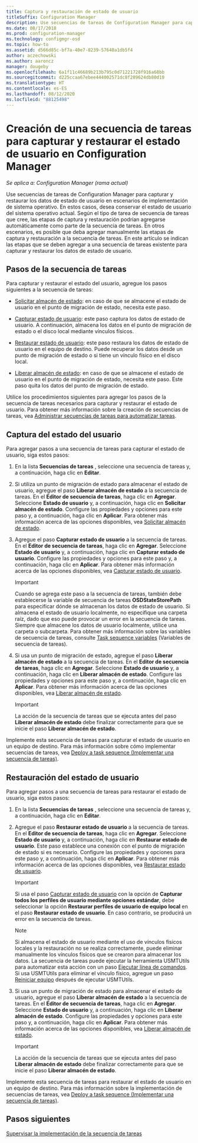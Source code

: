 ```yaml
---
title: Captura y restauración de estado de usuario
titleSuffix: Configuration Manager
description: Use secuencias de tareas de Configuration Manager para capturar y restaurar los datos de estado de usuario en escenarios de implementación de sistema operativo.
ms.date: 08/17/2018
ms.prod: configuration-manager
ms.technology: configmgr-osd
ms.topic: how-to
ms.assetid: d566d85c-bf7a-40e7-8239-57640a1db5f4
author: aczechowski
ms.author: aaroncz
manager: dougeby
ms.openlocfilehash: 6a1f11c46689b213b795c0d71221728f916a68bb
ms.sourcegitcommit: d225ccaa67ebee444002571dc8f289624db80d10
ms.translationtype: HT
ms.contentlocale: es-ES
ms.lasthandoff: 08/12/2020
ms.locfileid: "88125498"
---
```

# <a name="create-a-task-sequence-to-capture-and-restore-user-state-in-configuration-manager"></a>Creación de una secuencia de tareas para capturar y restaurar el estado de usuario en Configuration Manager

 *Se aplica a: Configuration Manager (rama actual)*

 Use secuencias de tareas de Configuration Manager para capturar y restaurar los datos de estado de usuario en escenarios de implementación de sistema operativo. En estos casos, desea conservar el estado de usuario del sistema operativo actual. Según el tipo de tarea de secuencia de tareas que cree, las etapas de captura y restauración podrían agregarse automáticamente como parte de la secuencia de tareas. En otros escenarios, es posible que deba agregar manualmente las etapas de captura y restauración a la secuencia de tareas. En este artículo se indican las etapas que se deben agregar a una secuencia de tareas existente para capturar y restaurar los datos de estado de usuario.  



## <a name="task-sequence-steps"></a>Pasos de la secuencia de tareas  

Para capturar y restaurar el estado del usuario, agregue los pasos siguientes a la secuencia de tareas:  

- [Solicitar almacén de estado](../understand/task-sequence-steps.md#BKMK_RequestStateStore): en caso de que se almacene el estado de usuario en el punto de migración de estado, necesita este paso.  

- [Capturar estado de usuario](../understand/task-sequence-steps.md#BKMK_CaptureUserState): este paso captura los datos de estado de usuario. A continuación, almacena los datos en el punto de migración de estado o el disco local mediante vínculos físicos.  

- [Restaurar estado de usuario](../understand/task-sequence-steps.md#BKMK_RestoreUserState): este paso restaura los datos de estado de usuario en el equipo de destino. Puede recuperar los datos desde un punto de migración de estado o si tiene un vínculo físico en el disco local.  

- [Liberar almacén de estado](../understand/task-sequence-steps.md#BKMK_ReleaseStateStore): en caso de que se almacene el estado de usuario en el punto de migración de estado, necesita este paso. Este paso quita los datos del punto de migración de estado.  


 Utilice los procedimientos siguientes para agregar los pasos de la secuencia de tareas necesarios para capturar y restaurar el estado de usuario. Para obtener más información sobre la creación de secuencias de tareas, vea [Administrar secuencias de tareas para automatizar tareas](manage-task-sequences-to-automate-tasks.md).  



## <a name="capture-the-user-state"></a>Captura del estado del usuario  

 Para agregar pasos a una secuencia de tareas para capturar el estado de usuario, siga estos pasos:

1.  En la lista **Secuencias de tareas** , seleccione una secuencia de tareas y, a continuación, haga clic en **Editar**.  

2.  Si utiliza un punto de migración de estado para almacenar el estado de usuario, agregue el paso **Liberar almacén de estado** a la secuencia de tareas. En el **Editor de secuencia de tareas**, haga clic en **Agregar**. Seleccione **Estado de usuario** y, a continuación, haga clic en **Solicitar almacén de estado**. Configure las propiedades y opciones para este paso y, a continuación, haga clic en **Aplicar**. Para obtener más información acerca de las opciones disponibles, vea [Solicitar almacén de estado](../understand/task-sequence-steps.md#BKMK_RequestStateStore).  

3.  Agregue el paso **Capturar estado de usuario** a la secuencia de tareas. En el **Editor de secuencia de tareas**, haga clic en **Agregar**. Seleccione **Estado de usuario** y, a continuación, haga clic en **Capturar estado de usuario**. Configure las propiedades y opciones para este paso y, a continuación, haga clic en **Aplicar**. Para obtener más información acerca de las opciones disponibles, vea [Capturar estado de usuario](../understand/task-sequence-steps.md#BKMK_CaptureUserState).  

    > [!IMPORTANT]  
    >  Cuando se agrega este paso a la secuencia de tareas, también debe establecerse la variable de secuencia de tareas **OSDStateStorePath** para especificar dónde se almacenan los datos de estado de usuario. Si almacena el estado de usuario localmente, no especifique una carpeta raíz, dado que eso puede provocar un error en la secuencia de tareas. Siempre que almacene los datos de usuario localmente, utilice una carpeta o subcarpeta. Para obtener más información sobre las variables de secuencia de tareas, consulte [Task sequence variables](../understand/task-sequence-variables.md#OSDStateStorePath) (Variables de secuencia de tareas).  

4.  Si usa un punto de migración de estado, agregue el paso **Liberar almacén de estado** a la secuencia de tareas. En el **Editor de secuencia de tareas**, haga clic en **Agregar**. Seleccione **Estado de usuario** y, a continuación, haga clic en **Liberar almacén de estado**. Configure las propiedades y opciones para este paso y, a continuación, haga clic en **Aplicar**. Para obtener más información acerca de las opciones disponibles, vea [Liberar almacén de estado](../understand/task-sequence-steps.md#BKMK_ReleaseStateStore).  

    > [!IMPORTANT]  
    >  La acción de la secuencia de tareas que se ejecuta antes del paso **Liberar almacén de estado** debe finalizar correctamente para que se inicie el paso **Liberar almacén de estado**.  


 Implemente esta secuencia de tareas para capturar el estado de usuario en un equipo de destino. Para más información sobre cómo implementar secuencias de tareas, vea [Deploy a task sequence (Implementar una secuencia de tareas)](deploy-a-task-sequence.md).  



## <a name="restore-the-user-state"></a>Restauración del estado de usuario  

 Para agregar pasos a una secuencia de tareas para restaurar el estado de usuario, siga estos pasos:

1. En la lista **Secuencias de tareas** , seleccione una secuencia de tareas y, a continuación, haga clic en **Editar**.  

2. Agregue el paso **Restaurar estado de usuario** a la secuencia de tareas. En el **Editor de secuencia de tareas**, haga clic en **Agregar**. Seleccione **Estado de usuario** y, a continuación, haga clic en **Restaurar estado de usuario**. Este paso establece una conexión con el punto de migración de estado si es necesario. Configure las propiedades y opciones para este paso y, a continuación, haga clic en **Aplicar**. Para obtener más información acerca de las opciones disponibles, vea [Restaurar estado de usuario](../understand/task-sequence-steps.md#BKMK_RestoreUserState).  

   > [!Important]  
   >  Si usa el paso [Capturar estado de usuario](../understand/task-sequence-steps.md#BKMK_CaptureUserState) con la opción de **Capturar todos los perfiles de usuario mediante opciones estándar**, debe seleccionar la opción **Restaurar perfiles de usuario de equipo local** en el paso **Restaurar estado de usuario**. En caso contrario, se producirá un error en la secuencia de tareas.  

   > [!Note]  
   > Si almacena el estado de usuario mediante el uso de vínculos físicos locales y la restauración no se realiza correctamente, puede eliminar manualmente los vínculos físicos que se crearon para almacenar los datos. La secuencia de tareas puede ejecutar la herramienta USMTUtils para automatizar esta acción con un paso [Ejecutar línea de comandos](../understand/task-sequence-steps.md#BKMK_RunCommandLine). Si usa USMTUtils para eliminar el vínculo físico, agregue un paso [Reiniciar equipo](../understand/task-sequence-steps.md#BKMK_RestartComputer) después de ejecutar USMTUtils.  

3. Si usa un punto de migración de estado para almacenar el estado de usuario, agregue el paso **Liberar almacén de estado** a la secuencia de tareas. En el **Editor de secuencia de tareas**, haga clic en **Agregar**. Seleccione **Estado de usuario** y, a continuación, haga clic en **Liberar almacén de estado**. Configure las propiedades y opciones para este paso y, a continuación, haga clic en **Aplicar**. Para obtener más información acerca de las opciones disponibles, vea [Liberar almacén de estado](../understand/task-sequence-steps.md#BKMK_ReleaseStateStore).  

   > [!IMPORTANT]  
   >  La acción de la secuencia de tareas que se ejecuta antes del paso **Liberar almacén de estado** debe finalizar correctamente para que se inicie el paso **Liberar almacén de estado**.  


 Implemente esta secuencia de tareas para restaurar el estado de usuario en un equipo de destino. Para más información sobre la implementación de secuencias de tareas, vea [Deploy a task sequence (Implementar una secuencia de tareas)](deploy-a-task-sequence.md).  



## <a name="next-steps"></a>Pasos siguientes

[Supervisar la implementación de la secuencia de tareas](monitor-operating-system-deployments.md#BKMK_TSDeployStatus)
